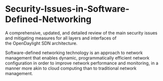# Security-Issues-in-Software-Defined-Networking
 A comprehensive, updated, and detailed review of the main security issues and mitigating measures for all layers and interfaces of the OpenDaylight SDN architecture.

Software-defined networking technology is an approach to network management that enables dynamic, programmatically efficient network configuration in order to improve network performance and monitoring, in a manner more akin to cloud computing than to traditional network management.
